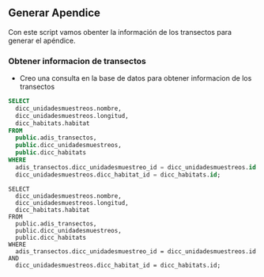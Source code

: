 ## Generar Apendice 

Con este script vamos obenter la información de los transectos para generar el apéndice. 

### Obtener informacion de transectos

* Creo una consulta en la base de datos para obtener informacion de los transectos
```sql 
SELECT 
  dicc_unidadesmuestreos.nombre, 
  dicc_unidadesmuestreos.longitud, 
  dicc_habitats.habitat
FROM 
  public.adis_transectos, 
  public.dicc_unidadesmuestreos, 
  public.dicc_habitats
WHERE 
  adis_transectos.dicc_unidadesmuestreo_id = dicc_unidadesmuestreos.id AND
  dicc_unidadesmuestreos.dicc_habitat_id = dicc_habitats.id;
```

``` 
SELECT 
  dicc_unidadesmuestreos.nombre, 
  dicc_unidadesmuestreos.longitud, 
  dicc_habitats.habitat
FROM 
  public.adis_transectos, 
  public.dicc_unidadesmuestreos, 
  public.dicc_habitats
WHERE 
  adis_transectos.dicc_unidadesmuestreo_id = dicc_unidadesmuestreos.id AND
  dicc_unidadesmuestreos.dicc_habitat_id = dicc_habitats.id;
```